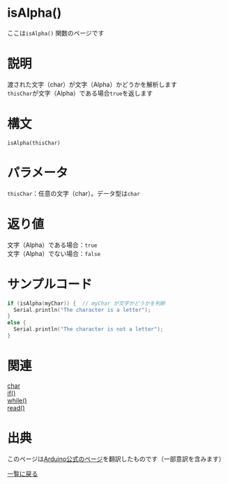 # isAlpha()

ここは`isAlpha()` 関数のページです

# 説明

渡された文字（char）が文字（Alpha）かどうかを解析します  
`thisChar`が文字（Alpha）である場合`true`を返します

# 構文

`isAlpha(thisChar)`

# パラメータ

`thisChar`：任意の文字（char）。データ型は`char`

# 返り値

文字（Alpha）である場合：`true`  
文字（Alpha）でない場合：`false`  

# サンプルコード

```cpp
if (isAlpha(myChar)) {  // myChar が文字かどうかを判断
  Serial.println("The character is a letter");
}
else {
  Serial.println("The character is not a letter");
}
```

# 関連

[char](./../../../constant/char)  
[if()](./../../../structure/control_structure/if)  
[while()](./../../../structure/control_structure/while)  
[read()](./../../Communication/Serial/read)  

# 出典

このページは[Arduino公式のページ](https://www.arduino.cc/reference/en/language/functions/characters/isalpha/)を翻訳したものです（一部意訳を含みます）

[一覧に戻る](https://docs.nchlab.net/Arduino/ref/)  

